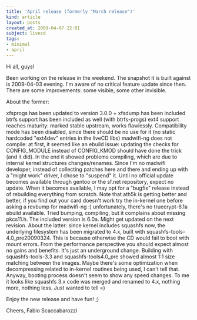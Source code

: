 ```yaml
---
title: 'April release (formerly "March release")'
kind: article
layout: posts
created_at: 2009-04-07 22:01
subject: livecd
tags:
- minimal
- april
---
```

Hi all, guys!

Been working on the release in the weekend. The snapshot it is built against is 2009-04-03 evening. I'm aware of no critical feature update since then.
There are some improvements: some visible, some other invisible.
<!--MORE-->
About the former:

xfsprogs has been updated to version 3.0.0 + xfsdump has been included
btrfs support has been included as well (with btrfs-progs)
ext4 support reaches maturity: marked stable upstream, works flawlessly. Compatibility mode has been disabled, since there should be no use for it (no static hardcoded "ext4dev" entries in the liveCD libs)
madwifi-ng does not compile: at first, it seemed like an ebuild issue: updating the checks for CONFIG_MODULE instead of CONFIG_KMOD should have done the trick (and it did). In the end it showed problems compiling, which are due to internal kernel structures changes/renames. Since I'm no madwifi developer, instead of collecting patches here and there and ending up with a "might work" driver, I chose to "suspend" it. Until no official update becomes available through gentoo or the sf.net repository, expect no update. When it becomes available, I may opt for a "bugfix" release instead of rebuilding everything from scratch. Note that ath5k is getting better and better, if you find out your card doesn't work try the in-kernel one before asking a revbump for madwifi-ng :)
unfortunately, there's no truecrypt-6.1a ebuild available. Tried bumping, compiling, but it complains about missing pkcs11.h. The included version is 6.0a. Might get updated on the next revision.
About the latter: since kernel includes squashfs now, the underlying filesystem has been migrated to 4.x, built with squashfs-tools-4.0_pre20090324. This is because otherwise the CD would fail to boot with mount errors. From the performance perspective you should expect almost no gains and benefits. It's just an underground change. Building with squashfs-tools-3.3 and squashfs-tools4.0_pre showed almost 1:1 size matching between the images. Maybe there's some optimization when decompressing related to in-kernel routines being used, I can't tell that. Anyway, booting process doesn't seem to show any speed changes. To me it looks like squashfs 3.x code was merged and renamed to 4.x, nothing more, nothing less. Just wanted to tell =)

Enjoy the new release and have fun! ;)

Cheers,
Fabio Scaccabarozzi
